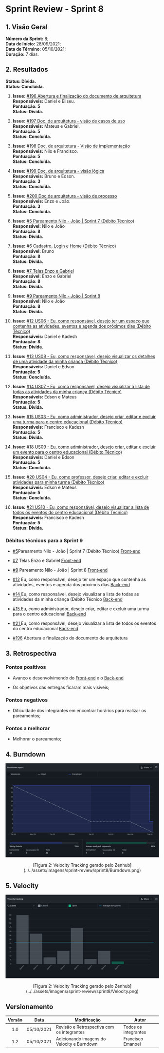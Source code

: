 # Sprint Review - Sprint 8 <br> 

## 1. Visão Geral
**Número da Sprint:** 8;<br>
**Data de Início:** 28/09/2021;<br>
**Data de Término:** 05/10/2021;<br>
**Duração:** 7 dias.<br>

## 2. Resultados

**Status: Dívida.**<br>
**Status: Concluída.**<br>


1. **Issue:** [#196 Abertura e finalização do documento de arquitetura](https://github.com/UnBArqDsw2021-1/2021.1_G6_Curumim/issues/196)<br>
**Responsáveis:** Daniel e Eliseu.<br>
**Pontuação: 5**<br>
**Status: Dívida.**<br>
 
2. **Issue:** [#197 Doc. de arquitetura - visão de casos de uso](https://github.com/UnBArqDsw2021-1/2021.1_G6_Curumim/issues/197)<br>
**Responsáveis:** Mateus e Gabriel.<br>
**Pontuação: 5**<br>
**Status: Concluída.**<br>
 
3. **Issue:** [#198 Doc. de arquitetura - Visão de implementação](https://github.com/UnBArqDsw2021-1/2021.1_G6_Curumim/issues/198)<br>
**Responsáveis:** Nilo e Francisco.<br>
**Pontuação: 5**<br>
**Status: Concluída.**<br>
 
4. **Issue:** [#199 Doc. de arquitetura - visão lógica](https://github.com/UnBArqDsw2021-1/2021.1_G6_Curumim/issues/199)<br>
**Responsáveis:** Bruno e Edson.<br>
**Pontuação: 3**<br>
**Status: Concluída.**<br>
 
 
5. **Issue:** [#200 Doc de arquitetura - visão de processo](https://github.com/UnBArqDsw2021-1/2021.1_G6_Curumim/issues/200)<br>
**Responsáveis:** Enzo e João.<br>
**Pontuação: 3**<br>
**Status: Concluída.**<br>

 
6. **Issue:** [#5 Pareamento Nilo - João | Sprint 7 (Débito Técnico)](https://github.com/UnBArqDsw2021-1/2021.1_G6_Curumim_Front-end/issues/5)<br>
**Responsável:** Nilo e João<br>
**Pontuação: 8**<br>
**Status: Dívida.**<br>
 
7. **Issue:** [#6 Cadastro, Login e Home (Débito Técnico)](https://github.com/UnBArqDsw2021-1/2021.1_G6_Curumim_Front-end/issues/6)<br>
**Responsável:** Bruno<br>
**Pontuação: 8**<br>
**Status: Dívida.**<br>
 
8. **Issue:** [#7 Telas Enzo e Gabriel](https://github.com/UnBArqDsw2021-1/2021.1_G6_Curumim_Front-end/issues/7)<br>
**Responsável:** Enzo e Gabriel<br>
**Pontuação: 8**<br>
**Status: Dívida.**<br>
 
9. **Issue:** [#9 Pareamento Nilo - João | Sprint 8](https://github.com/UnBArqDsw2021-1/2021.1_G6_Curumim_Front-end/issues/9)<br>
**Responsável:** Nilo e João<br>
**Pontuação: 8**<br>
**Status: Dívida.**<br>
 
10. **Issue:** [#12 US06 - Eu, como responsável, desejo ter um espaço que contenha as atividades, eventos e agenda dos próximos dias (Débito Técnico)](https://github.com/UnBArqDsw2021-1/2021.1_G6_Curumim_Back-end/issues/12)<br>
**Responsáveis:** Daniel e Kadesh<br>
**Pontuação: 8**<br>
**Status: Dívida.**<br>
 
11. **Issue:** [#13 US08 - Eu, como responsável, desejo visualizar os detalhes de uma atividade da minha criança (Débito Técnico)](https://github.com/UnBArqDsw2021-1/2021.1_G6_Curumim_Back-end/issues/13)<br>
**Responsáveis:** Daniel e Edson<br>
**Pontuação: 5**<br>
**Status: Concluída.**<br>
 
12. **Issue:** [#14 US07 - Eu, como responsável, desejo visualizar a lista de todas as atividades da minha criança (Débito Técnico)](https://github.com/UnBArqDsw2021-1/2021.1_G6_Curumim_Back-end/issues/14)<br>
**Responsáveis:** Edson e Mateus<br>
**Pontuação: 5**<br>
**Status: Dívida.**<br>
 
13. **Issue:** [#15 US03 - Eu, como administrador, desejo criar, editar e excluir uma turma para o centro educacional (Débito Técnico)](https://github.com/UnBArqDsw2021-1/2021.1_G6_Curumim_Back-end/issues/15)<br>
**Responsáveis:** Francisco e Kadesh<br>
**Pontuação: 5**<br>
**Status: Dívida.**<br>
 
14. **Issue:** [#18 US09 - Eu, como administrador, desejo criar, editar e excluir um evento para o centro educacional (Débito Técnico)](https://github.com/UnBArqDsw2021-1/2021.1_G6_Curumim_Back-end/issues/18)<br>
**Responsáveis:** Daniel e Edson<br>
**Pontuação: 5**<br>
**Status: Concluída.**<br>
 
 
15. **Issue:** [#20 US04 - Eu, como professor, desejo criar, editar e excluir atividades para minha turma (Débito Técnico)](#TODO:_adicionar_link)<br>
**Responsáveis:** Edson e Mateus<br>
**Pontuação: 5**<br>
**Status: Concluída.**<br>
 
16.  **Issue:** [#21 US10 - Eu, como responsável, desejo visualizar a lista de todos os eventos do centro educacional (Débito Técnico)](https://github.com/UnBArqDsw2021-1/2021.1_G6_Curumim_Back-end/issues/21)<br>
**Responsáveis:** Francisco e Kadesh<br>
**Pontuação: 5**<br>
**Status: Dívida.**<br>
 

### **Débitos técnicos para a Sprint 9**

- [#5](https://github.com/UnBArqDsw2021-1/2021.1_G6_Curumim_Front-end/issues/5)Pareamento Nilo - João | Sprint 7 (Débito Técnico)
[Front-end](https://github.com/UnBArqDsw2021-1/2021.1_G6_Curumim_Front-end)

- [#7](https://github.com/UnBArqDsw2021-1/2021.1_G6_Curumim_Front-end/issues/7) Telas Enzo e Gabriel
[Front-end](https://github.com/UnBArqDsw2021-1/2021.1_G6_Curumim_Front-end)

- [#9](https://github.com/UnBArqDsw2021-1/2021.1_G6_Curumim_Front-end/issues/9)  Pareamento Nilo - João | Sprint 8
[Front-end](https://github.com/UnBArqDsw2021-1/2021.1_G6_Curumim_Front-end)

- [#12](https://github.com/UnBArqDsw2021-1/2021.1_G6_Curumim_Back-end/issues/12) Eu, como responsável, desejo ter um espaço que contenha as atividades, eventos e agenda dos próximos dias
[Back-end](https://github.com/UnBArqDsw2021-1/2021.1_G6_Curumim_Back-end)

- [#14 ](https://github.com/UnBArqDsw2021-1/2021.1_G6_Curumim_Back-end/issues/14)Eu, como responsável, desejo visualizar a lista de todas as atividades da minha criança (Débito Técnico
[Back-end](https://github.com/UnBArqDsw2021-1/2021.1_G6_Curumim_Back-end)

- [#15 ](https://github.com/UnBArqDsw2021-1/2021.1_G6_Curumim_Back-end/issues/15)Eu, como administrador, desejo criar, editar e excluir uma turma para o centro educacional 
[Back-end](https://github.com/UnBArqDsw2021-1/2021.1_G6_Curumim_Back-end)


- [#21 ](https://github.com/UnBArqDsw2021-1/2021.1_G6_Curumim_Back-end/issues/21)Eu, como responsável, desejo visualizar a lista de todos os eventos do centro educacional 
[Back-end](https://github.com/UnBArqDsw2021-1/2021.1_G6_Curumim_Back-end)


- [#196](https://github.com/UnBArqDsw2021-1/2021.1_G6_Curumim/issues/196) Abertura e finalização do documento de arquitetura




## 3. Retrospectiva

### **Pontos positivos**

- Avanço e desenvolvimendo do [Front-end](https://github.com/UnBArqDsw2021-1/2021.1_G6_Curumim_Front-end) e o [Back-end](https://github.com/UnBArqDsw2021-1/2021.1_G6_Curumim_Back-end)

- Os objetivos das entregas ficaram mais visíveis;

### **Pontos negativos**

- Dificuldade dos integrantes em encontrar horários para realizar os pareamentos;

  
### **Pontos a melhorar**
- Melhorar o pareamento;

## 4. Burndown

![Velocity Tracking](../../assets/imagens/sprint-review/sprint8/Burndown.png)
<center>[Figura 2: Velocity Tracking gerado pelo Zenhub](../../assets/imagens/sprint-review/sprint8/Burndown.png)</center>



## 5. Velocity
![Velocity Tracking](../../assets/imagens/sprint-review/sprint8/Velocity.png)
<center>[Figura 2: Velocity Tracking gerado pelo Zenhub](../../assets/imagens/sprint-review/sprint8/Velocity.png)</center>


## Versionamento
| Versão | Data       | Modificação                                | Autor                |
| :----: | ---------- | ------------------------------------------ | -------------------- |
|  1.0  | 05/10/2021 | Revisão e Retrospectiva com os integrantes | Todos os integrantes |
| 1.2 | 05/10/2021 | Adicionando imagens do Velocity e Burndown | Francisco Emanoel |